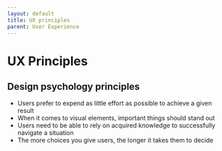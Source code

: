 ```yaml
---
layout: default
title: UX principles
parent: User Experience
---
```


# UX Principles

## Design psychology principles

- Users prefer to expend as little effort as possible to achieve a given result
- When it comes to visual elements, important things should stand out
- Users need to be able to rely on acquired knowledge to successfully navigate a situation
- The more choices you give users, the longer it takes them to decide